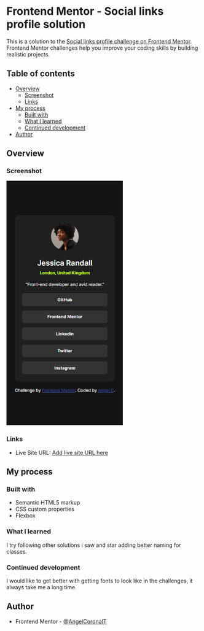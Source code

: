 # Frontend Mentor - Social links profile solution

This is a solution to the [Social links profile challenge on Frontend Mentor](https://www.frontendmentor.io/challenges/social-links-profile-UG32l9m6dQ). Frontend Mentor challenges help you improve your coding skills by building realistic projects.

## Table of contents

- [Overview](#overview)
  - [Screenshot](#screenshot)
  - [Links](#links)
- [My process](#my-process)
  - [Built with](#built-with)
  - [What I learned](#what-i-learned)
  - [Continued development](#continued-development)
- [Author](#author)

## Overview

### Screenshot

![](./assets/images/screenshot.png)

### Links

- Live Site URL: [Add live site URL here](https://angelcoronait.github.io/FM-SocialLinkProfile/)

## My process

### Built with

- Semantic HTML5 markup
- CSS custom properties
- Flexbox

### What I learned

I try following other solutions i saw and star adding better naming for classes.

### Continued development

I would like to get better with getting fonts to look like in the challenges, it always take me a long time.

## Author

- Frontend Mentor - [@AngelCoronaIT](https://www.frontendmentor.io/profile/AngelCoronaIT)
